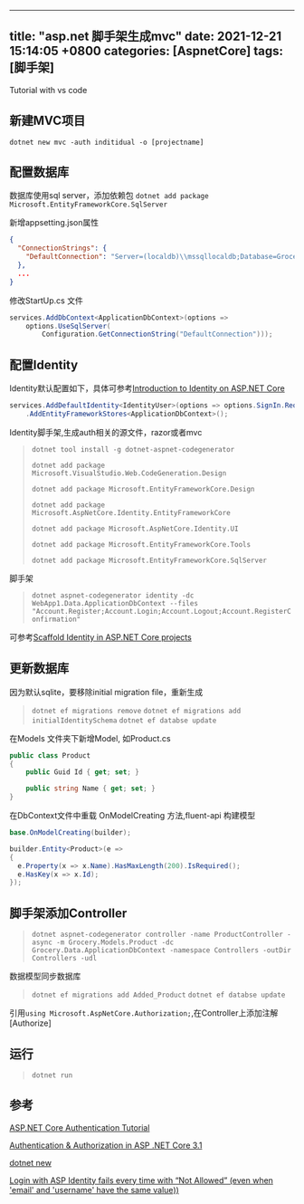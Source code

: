 
---
title: "asp.net 脚手架生成mvc"
date:  2021-12-21 15:14:05 +0800
categories: [AspnetCore]
tags: [脚手架]
---

Tutorial with vs code
## 新建MVC项目
`dotnet new mvc -auth inditidual -o [projectname]`

## 配置数据库
数据库使用sql server，添加依赖包
`dotnet add package Microsoft.EntityFrameworkCore.SqlServer`

新增appsetting.json属性
```json
{
  "ConnectionStrings": {
    "DefaultConnection": "Server=(localdb)\\mssqllocaldb;Database=Grocery;Trusted_Connection=True;MultipleActiveResultSets=true"
  },
  ...
}
```

修改StartUp.cs 文件
```csharp
services.AddDbContext<ApplicationDbContext>(options =>
    options.UseSqlServer(
        Configuration.GetConnectionString("DefaultConnection")));
```

## 配置Identity
Identity默认配置如下，具体可参考[Introduction to Identity on ASP.NET Core](https://docs.microsoft.com/en-us/aspnet/core/security/authentication/identity?view=aspnetcore-5.0&tabs=netcore-cli)

```csharp
services.AddDefaultIdentity<IdentityUser>(options => options.SignIn.RequireConfirmedAccount = true)
    .AddEntityFrameworkStores<ApplicationDbContext>();
```

Identity脚手架,生成auth相关的源文件，razor或者mvc
> `dotnet tool install -g dotnet-aspnet-codegenerator`
>
> `dotnet add package Microsoft.VisualStudio.Web.CodeGeneration.Design`
>
> `dotnet add package Microsoft.EntityFrameworkCore.Design`
>
> `dotnet add package Microsoft.AspNetCore.Identity.EntityFrameworkCore`
>
> `dotnet add package Microsoft.AspNetCore.Identity.UI`
>
> `dotnet add package Microsoft.EntityFrameworkCore.Tools`
>
> `dotnet add package Microsoft.EntityFrameworkCore.SqlServer`

脚手架

> `dotnet aspnet-codegenerator identity -dc WebApp1.Data.ApplicationDbContext --files "Account.Register;Account.Login;Account.Logout;Account.RegisterConfirmation"`

可参考[Scaffold Identity in ASP.NET Core projects](https://docs.microsoft.com/en-us/aspnet/core/security/authentication/scaffold-identity?view=aspnetcore-5.0&tabs=netcore-cli#scaffold-identity-into-an-mvc-project-with-authorization)


## 更新数据库

因为默认sqlite，要移除initial migration file，重新生成

> `dotnet ef migrations remove`
> `dotnet ef migrations add initialIdentitySchema`
> `dotnet ef databse update`

在Models 文件夹下新增Model, 如Product.cs

```cs
public class Product
{
    public Guid Id { get; set; }

    public string Name { get; set; }
}
```

在DbContext文件中重载 OnModelCreating 方法,fluent-api 构建模型

```cs
base.OnModelCreating(builder);

builder.Entity<Product>(e =>
{
  e.Property(x => x.Name).HasMaxLength(200).IsRequired();
  e.HasKey(x => x.Id);
});
```

## 脚手架添加Controller

> `dotnet aspnet-codegenerator controller -name ProductController -async -m Grocery.Models.Product -dc Grocery.Data.ApplicationDbContext -namespace Controllers -outDir Controllers -udl`


数据模型同步数据库
> `dotnet ef migrations add Added_Product`
> `dotnet ef databse update`

引用`using Microsoft.AspNetCore.Authorization;`,在Controller上添加注解[Authorize]

## 运行
> `dotnet run`


## 参考

[ASP.NET Core Authentication Tutorial](https://auth0.com/blog/asp-dot-net-core-authentication-tutorial/)

[Authentication & Authorization in ASP .NET Core 3.1](https://wakeupandcode.com/authentication-authorization-in-asp-net-core-3-1/)

[dotnet new](https://docs.microsoft.com/en-us/dotnet/core/tools/dotnet-new#web-options)

[Login with ASP Identity fails every time with “Not Allowed” (even when 'email' and 'username' have the same value))](https://stackoverflow.com/questions/48290976/login-with-asp-identity-fails-every-time-with-not-allowed-even-when-email-a)
